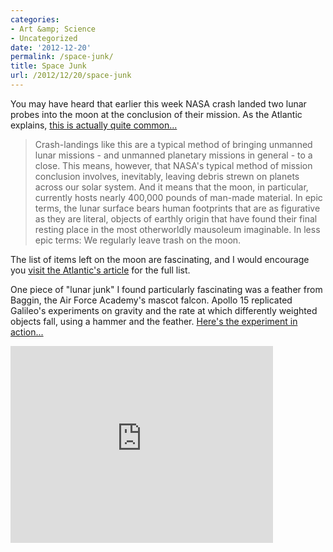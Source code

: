 ```yaml
---
categories:
- Art &amp; Science
- Uncategorized
date: '2012-12-20'
permalink: /space-junk/
title: Space Junk
url: /2012/12/20/space-junk
---
```


You may have heard that earlier this week NASA crash landed two lunar probes into the moon at the conclusion of their mission. As the Atlantic explains, <a href="http://www.theatlantic.com/technology/archive/2012/12/the-trash-weve-left-on-the-moon/266465/">this is actually quite common...</a>

<blockquote>Crash-landings like this are a typical method of bringing unmanned lunar missions - and unmanned planetary missions in general - to a close. This means, however, that NASA's typical method of mission conclusion involves, inevitably, leaving debris strewn on planets across our solar system. And it means that the moon, in particular, currently hosts nearly 400,000 pounds of man-made material. In epic terms, the lunar surface bears human footprints that are as figurative as they are literal, objects of earthly origin that have found their final resting place in the most otherworldly mausoleum imaginable. In less epic terms: We regularly leave trash on the moon.</blockquote>

The list of items left on the moon are fascinating, and I would encourage you <a href="http://www.theatlantic.com/technology/archive/2012/12/the-trash-weve-left-on-the-moon/266465/">visit the Atlantic's article</a> for the full list.

One piece of "lunar junk" I found particularly fascinating was a feather from Baggin, the Air Force Academy's mascot falcon. Apollo 15 replicated Galileo's experiments on gravity and the rate at which differently weighted objects fall, using a hammer and the feather. <a href="https://www.youtube.com/watch?v=5C5_dOEyAfk">Here's the experiment in action...</a>

<iframe width="420" height="315" src="https://www.youtube.com/embed/5C5_dOEyAfk?rel=0" frameborder="0" allowfullscreen></iframe>